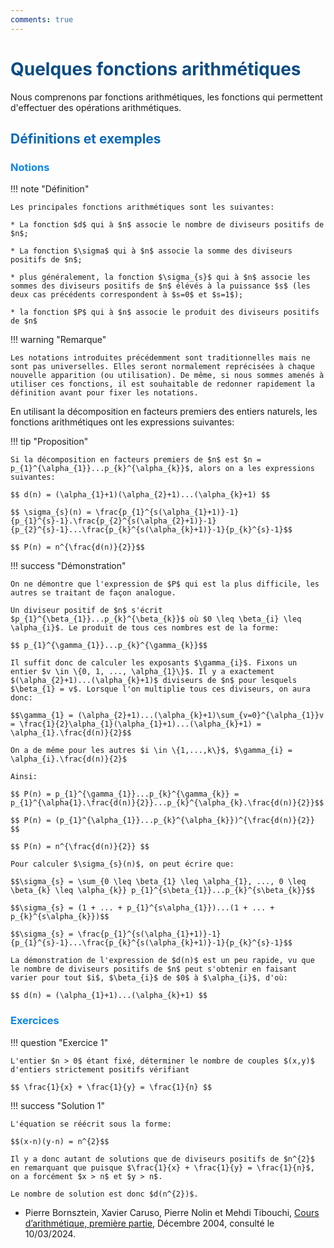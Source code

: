 ```yaml
---
comments: true
---
```


# <span style="color:#074b83"> Quelques fonctions arithmétiques </span>

Nous comprenons par fonctions arithmétiques, les fonctions qui permettent d'effectuer des opérations arithmétiques.

## <span style="color:#0a69b7">Définitions et exemples</span>

### <span style="color:#0c87eb">Notions</span>

!!! note "Définition"

    Les principales fonctions arithmétiques sont les suivantes:

    * La fonction $d$ qui à $n$ associe le nombre de diviseurs positifs de $n$;

    * La fonction $\sigma$ qui à $n$ associe la somme des diviseurs positifs de $n$;

    * plus généralement, la fonction $\sigma_{s}$ qui à $n$ associe les sommes des diviseurs positifs de $n$ élévés à la puissance $s$ (les deux cas précédents correspondent à $s=0$ et $s=1$);

    * la fonction $P$ qui à $n$ associe le produit des diviseurs positifs de $n$

!!! warning "Remarque"

    Les notations introduites précédemment sont traditionnelles mais ne sont pas universelles. Elles seront normalement reprécisées à chaque nouvelle apparition (ou utilisation). De même, si nous sommes amenés à utiliser ces fonctions, il est souhaitable de redonner rapidement la définition avant pour fixer les notations.

En utilisant la décomposition en facteurs premiers des entiers naturels, les fonctions arithmétiques ont les expressions suivantes:

!!! tip "Proposition"

    Si la décomposition en facteurs premiers de $n$ est $n = p_{1}^{\alpha_{1}}...p_{k}^{\alpha_{k}}$, alors on a les expressions suivantes:

    $$ d(n) = (\alpha_{1}+1)(\alpha_{2}+1)...(\alpha_{k}+1) $$

    $$ \sigma_{s}(n) = \frac{p_{1}^{s(\alpha_{1}+1)}-1}{p_{1}^{s}-1}.\frac{p_{2}^{s(\alpha_{2}+1)}-1}{p_{2}^{s}-1}...\frac{p_{k}^{s(\alpha_{k}+1)}-1}{p_{k}^{s}-1}$$

    $$ P(n) = n^{\frac{d(n)}{2}}$$

!!! success "Démonstration"

    On ne démontre que l'expression de $P$ qui est la plus difficile, les autres se traitant de façon analogue.

    Un diviseur positif de $n$ s'écrit $p_{1}^{\beta_{1}}...p_{k}^{\beta_{k}}$ où $0 \leq \beta_{i} \leq \alpha_{i}$. Le produit de tous ces nombres est de la forme:

    $$ p_{1}^{\gamma_{1}}...p_{k}^{\gamma_{k}}$$

    Il suffit donc de calculer les exposants $\gamma_{i}$. Fixons un entier $v \in \{0, 1, ..., \alpha_{1}\}$. Il y a exactement $(\alpha_{2}+1)...(\alpha_{k}+1)$ diviseurs de $n$ pour lesquels $\beta_{1} = v$. Lorsque l'on multiplie tous ces diviseurs, on aura donc:

    $$\gamma_{1} = (\alpha_{2}+1)...(\alpha_{k}+1)\sum_{v=0}^{\alpha_{1}}v = \frac{1}{2}\alpha_{1}(\alpha_{1}+1)...(\alpha_{k}+1) = \alpha_{1}.\frac{d(n)}{2}$$

    On a de même pour les autres $i \in \{1,...,k\}$, $\gamma_{i} = \alpha_{i}.\frac{d(n)}{2}$

    Ainsi:

    $$ P(n) = p_{1}^{\gamma_{1}}...p_{k}^{\gamma_{k}} = p_{1}^{\alpha{1}.\frac{d(n)}{2}}...p_{k}^{\alpha_{k}.\frac{d(n)}{2}}$$

    $$ P(n) = (p_{1}^{\alpha_{1}}...p_{k}^{\alpha_{k}})^{\frac{d(n)}{2}} $$

    $$ P(n) = n^{\frac{d(n)}{2}} $$

    Pour calculer $\sigma_{s}(n)$, on peut écrire que:

    $$\sigma_{s} = \sum_{0 \leq \beta_{1} \leq \alpha_{1}, ..., 0 \leq \beta_{k} \leq \alpha_{k}} p_{1}^{s\beta_{1}}...p_{k}^{s\beta_{k}}$$

    $$\sigma_{s} = (1 + ... + p_{1}^{s\alpha_{1}})...(1 + ... + p_{k}^{s\alpha_{k}})$$

    $$\sigma_{s} = \frac{p_{1}^{s(\alpha_{1}+1)}-1}{p_{1}^{s}-1}...\frac{p_{k}^{s(\alpha_{k}+1)}-1}{p_{k}^{s}-1}$$

    La démonstration de l'expression de $d(n)$ est un peu rapide, vu que le nombre de diviseurs positifs de $n$ peut s'obtenir en faisant varier pour tout $i$, $\beta_{i}$ de $0$ à $\alpha_{i}$, d'où:

    $$ d(n) = (\alpha_{1}+1)...(\alpha_{k}+1) $$

### <span style="color:#0c87eb">Exercices</span>

!!! question "Exercice 1"

    L'entier $n > 0$ étant fixé, déterminer le nombre de couples $(x,y)$ d'entiers strictement positifs vérifiant 
    
    $$ \frac{1}{x} + \frac{1}{y} = \frac{1}{n} $$

!!! success "Solution 1"

    L'équation se réécrit sous la forme:

    $$(x-n)(y-n) = n^{2}$$

    Il y a donc autant de solutions que de diviseurs positifs de $n^{2}$ en remarquant que puisque $\frac{1}{x} + \frac{1}{y} = \frac{1}{n}$, on a forcément $x > n$ et $y > n$.

    Le nombre de solution est donc $d(n^{2})$.

* Pierre Bornsztein, Xavier Caruso, Pierre Nolin et Mehdi Tibouchi, [Cours d’arithmétique, première partie](http://igor-kortchemski.perso.math.cnrs.fr/olympiades/Cours/Arithmetique/arithm.pdf), Décembre 2004, consulté le 10/03/2024.
